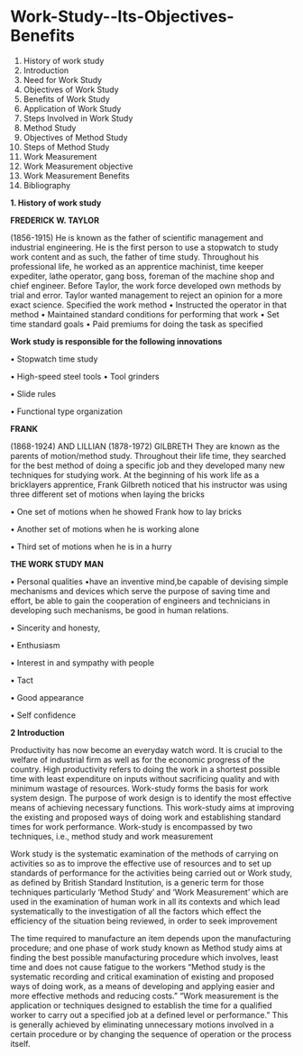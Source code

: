 # Work-Study--Its-Objectives-Benefits
1.	History of work study
2.	Introduction
3.	Need for Work Study
4.	Objectives of Work Study
5.	Benefits of Work Study
6.	Application of Work Study
7.	Steps Involved in Work Study
8.	Method Study
9.	Objectives of Method Study
10.	Steps of Method Study
11.	Work Measurement
12.	Work Measurement objective
13.	Work Measurement Benefits
14.	Bibliography
  
**1.	History of work study**

**FREDERICK W. TAYLOR**

 (1856-1915) He is known as the father of scientific management and industrial engineering. He is the first person to use a stopwatch to study work content and as such, the father of time study. Throughout his professional life, he worked as an apprentice machinist, time keeper expediter, lathe operator, gang boss, foreman of the machine shop and chief engineer.
Before Taylor, the work force developed own methods by trial and error. Taylor wanted management to reject an opinion for a more exact science.
 Specified the work method
•	Instructed the operator in that method
•	Maintained standard conditions for performing that work
•	Set time standard goals 
•	Paid premiums for doing the task as specified

**Work study is responsible for the following innovations**

•	Stopwatch time study

•	High-speed steel tools
•	Tool grinders

•	Slide rules

•	Functional type organization

**FRANK**

 (1868-1924) AND LILLIAN (1878-1972) GILBRETH They are known as the parents of motion/method study. Throughout their life time, they searched for the best method of doing a specific job and they developed many new techniques for studying work.
At the beginning of his work life as a bricklayers apprentice, Frank Gilbreth noticed that his instructor was using three different
set of motions when laying the bricks

•	One set of motions when he showed Frank how to
lay bricks

•	Another set of motions when he is working alone

•	Third set of motions when he is in a hurry

**THE WORK STUDY MAN**

•	Personal qualities
•have an inventive mind,be capable of devising simple mechanisms and devices which serve the purpose of saving time and effort, be able to gain the cooperation of engineers and technicians in developing such mechanisms, be good in human relations.

•	Sincerity and honesty,

•	Enthusiasm

•	Interest in and sympathy with people

•	Tact

•	Good appearance

•	Self confidence

**2 Introduction**

Productivity has now become an everyday watch word. It is crucial to the welfare of industrial firm as well as for the economic progress of the country. High productivity refers to doing the work in a shortest possible time with least expenditure on inputs without sacrificing quality and with minimum wastage of resources. Work-study forms the basis for work system design. The purpose of work design is to identify the most effective means of achieving necessary functions. 
This work-study aims at improving the existing and proposed ways of doing work and establishing standard times for work performance. Work-study is encompassed by two techniques, i.e., method study and work measurement

Work study is the systematic examination of the methods of carrying on activities so as to improve the effective use of resources and to set up standards of performance for the activities being carried out or Work study, as defined by British Standard Institution, is a generic term for those techniques particularly ‘Method Study’ and ‘Work Measurement’ which are used in the examination of human work in all its contexts and which lead systematically to the investigation of all the factors which effect the efficiency of the situation being reviewed, in order to seek improvement

The time required to manufacture an item depends upon the manufacturing procedure; and one phase of work study known as Method study aims at finding the best possible manufacturing procedure which involves, least time and does not cause fatigue to the workers
“Method study is the systematic recording and critical examination of existing and proposed ways of doing work, as a means of developing and applying easier and more effective methods and reducing costs.” “Work measurement is the application or techniques designed to establish the time for a qualified worker to carry out a specified job at a defined level or performance.”
This is generally achieved by eliminating unnecessary motions involved in a certain procedure or by changing the sequence of operation or the process itself.


